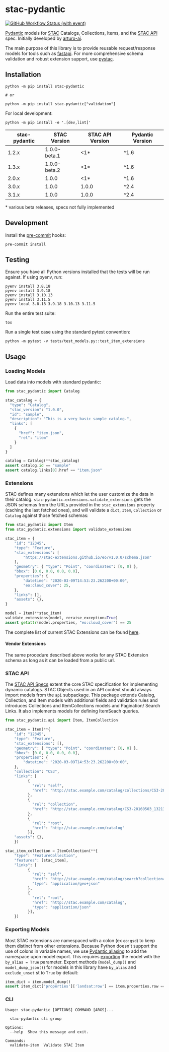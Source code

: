 # stac-pydantic

[![GitHub Workflow Status (with event)](https://img.shields.io/github/actions/workflow/status/stac-utils/stac-pydantic/cicd.yml?style=for-the-badge)](https://github.com/stac-utils/stac-pydantic/actions/workflows/cicd.yml)

[Pydantic](https://pydantic-docs.helpmanual.io/) models for [STAC](https://github.com/radiantearth/stac-spec) Catalogs, Collections, Items, and the [STAC API](https://github.com/radiantearth/stac-api-spec) spec.
Initially developed by [arturo-ai](https://github.com/arturo-ai).

The main purpose of this library is to provide reusable request/response models for tools such as [fastapi](https://fastapi.tiangolo.com/).
For more comprehensive schema validation and robust extension support, use [pystac](https://github.com/stac-utils/pystac).

## Installation

```shell
python -m pip install stac-pydantic

# or

python -m pip install stac-pydantic["validation"]
```

For local development:

```shell
python -m pip install -e '.[dev,lint]'
```

| stac-pydantic | STAC Version | STAC API Version | Pydantic Version |
|--------------|---------------|------------------|-----------------|
| 1.2.x         | 1.0.0-beta.1 | <1* | ^1.6 |
| 1.3.x         | 1.0.0-beta.2 | <1* | ^1.6 |
| 2.0.x         | 1.0.0        | <1* | ^1.6 |
| 3.0.x         | 1.0.0        | 1.0.0 | ^2.4 |
| 3.1.x         | 1.0.0        | 1.0.0 | ^2.4 |

\* various beta releases, specs not fully implemented

## Development

Install the [pre-commit](https://pre-commit.com/) hooks:

```shell
pre-commit install
```

## Testing

Ensure you have all Python versions installed that the tests will be run against. If using pyenv, run:

```shell
pyenv install 3.8.18
pyenv install 3.9.18
pyenv install 3.10.13
pyenv install 3.11.5
pyenv local 3.8.18 3.9.18 3.10.13 3.11.5
```

Run the entire test suite:

```shell
tox
```

Run a single test case using the standard pytest convention:

```shell
python -m pytest -v tests/test_models.py::test_item_extensions
```

## Usage

### Loading Models

Load data into models with standard pydantic:

```python
from stac_pydantic import Catalog

stac_catalog = {
  "type": "Catalog",
  "stac_version": "1.0.0",
  "id": "sample",
  "description": "This is a very basic sample catalog.",
  "links": [
    {
      "href": "item.json",
      "rel": "item"
    }
  ]
}

catalog = Catalog(**stac_catalog)
assert catalog.id == "sample"
assert catalog.links[0].href == "item.json"
```

### Extensions

STAC defines many extensions which let the user customize the data in their catalog. `stac-pydantic.extensions.validate_extensions` gets the JSON schemas from the URLs provided in the `stac_extensions` property (caching the last fetched ones), and will validate a `dict`, `Item`, `Collection` or `Catalog` against those fetched schemas:

```python
from stac_pydantic import Item
from stac_pydantic.extensions import validate_extensions

stac_item = {
    "id": "12345",
    "type": "Feature",
    "stac_extensions": [
        "https://stac-extensions.github.io/eo/v1.0.0/schema.json"
    ],
    "geometry": { "type": "Point", "coordinates": [0, 0] },
    "bbox": [0.0, 0.0, 0.0, 0.0],
    "properties": {
        "datetime": "2020-03-09T14:53:23.262208+00:00",
        "eo:cloud_cover": 25,
    },
    "links": [],
    "assets": {},
}

model = Item(**stac_item)
validate_extensions(model, reraise_exception=True)
assert getattr(model.properties, "eo:cloud_cover") == 25
```

The complete list of current STAC Extensions can be found [here](https://stac-extensions.github.io/).

#### Vendor Extensions

The same procedure described above works for any STAC Extension schema as long as it can be loaded from a public url.

### STAC API

The [STAC API Specs](https://github.com/radiantearth/stac-api-spec) extent the core STAC specification for implementing dynamic catalogs. STAC Objects used in an API context should always import models from the `api` subpackage. This package extends
Catalog, Collection, and Item models with additional fields and validation rules and introduces Collections and ItemCollections models and Pagination/ Search Links.
It also implements models for defining ItemSeach queries.

```python
from stac_pydantic.api import Item, ItemCollection

stac_item = Item(**{
    "id": "12345",
    "type": "Feature",
    "stac_extensions": [],
    "geometry": { "type": "Point", "coordinates": [0, 0] },
    "bbox": [0.0, 0.0, 0.0, 0.0],
    "properties": {
        "datetime": "2020-03-09T14:53:23.262208+00:00",
    },
    "collection": "CS3",
    "links": [
          {
            "rel": "self",
            "href": "http://stac.example.com/catalog/collections/CS3-20160503_132130_04/items/CS3-20160503_132130_04.json"
          },
          {
            "rel": "collection",
            "href": "http://stac.example.com/catalog/CS3-20160503_132130_04/catalog.json"
          },
          {
            "rel": "root",
            "href": "http://stac.example.com/catalog"
          }],
    "assets": {},
    })

stac_item_collection = ItemCollection(**{
    "type": "FeatureCollection",
    "features": [stac_item],
    "links": [
          {
            "rel": "self",
            "href": "http://stac.example.com/catalog/search?collection=CS3",
            "type": "application/geo+json"
          },
          {
            "rel": "root",
            "href": "http://stac.example.com/catalog",
            "type": "application/json"
          }],
    })
```

### Exporting Models

Most STAC extensions are namespaced with a colon (ex `eo:gsd`) to keep them distinct from other extensions.  Because
Python doesn't support the use of colons in variable names, we use [Pydantic aliasing](https://pydantic-docs.helpmanual.io/usage/model_config/#alias-generator)
to add the namespace upon model export.  This requires [exporting](https://pydantic-docs.helpmanual.io/usage/exporting_models/)
the model with the `by_alias = True` parameter. Export methods (`model_dump()` and `model_dump_json()`) for models in this library have `by_alias` and `exclude_unset` st to `True` by default:

```python
item_dict = item.model_dump()
assert item_dict['properties']['landsat:row'] == item.properties.row == 250
```

### CLI

```text
Usage: stac-pydantic [OPTIONS] COMMAND [ARGS]...

  stac-pydantic cli group

Options:
  --help  Show this message and exit.

Commands:
  validate-item  Validate STAC Item
```
